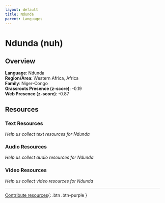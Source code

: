 ```yaml
---
layout: default
title: Ndunda
parent: Languages
---
```


# Ndunda (nuh)

## Overview

**Language**: Ndunda  
**Region/Area**: Western Africa, Africa  
**Family**: Niger-Congo  
**Grassroots Presence (z-score)**: -0.19  
**Web Presence (z-score)**: -0.87  

## Resources

### Text Resources
*Help us collect text resources for Ndunda*

### Audio Resources
*Help us collect audio resources for Ndunda*

### Video Resources
*Help us collect video resources for Ndunda*

---

[Contribute resources](https://forms.office.com/e/1SfLJx3u1r){: .btn .btn-purple }
